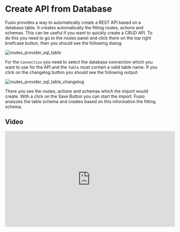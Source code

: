 
# Create API from Database

Fusio provides a way to automatically create a REST API based on a database table. It creates automatically the fitting
routes, actions and schemas. This can be useful if you want to quickly create a CRUD API. To do this you need to go to
the routes panel and click there on the top right briefcase button, then you should see the following dialog:

![routes_provider_sql_table](/img/use_cases/routes_provider_sql_table.png)

For the `Connection` you need to select the database connection which you want to use for the API and the `Table` must
contain a valid table name. If you click on the changelog button you should see the following output:

![routes_provider_sql_table_changelog](/img/use_cases/routes_provider_sql_table_changelog.png)

There you see the routes, actions and schemas which the import would create. With a click on the Save Button you can
start the import. Fusio analyzes the table schema and creates based on this information the fitting schema.

## Video

<iframe width="560" height="315" src="https://www.youtube.com/embed/3jHr_W9yjzM" title="YouTube video player" frameborder="0" allow="accelerometer; autoplay; clipboard-write; encrypted-media; gyroscope; picture-in-picture" allowfullscreen></iframe>

